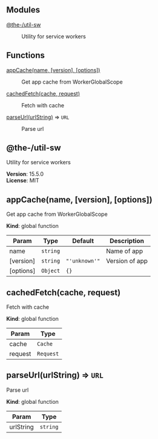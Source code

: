<!--- Code generated by @the-/script-doc. DO NOT EDIT. -->

## Modules

<dl>
<dt><a href="#module_@the-/util-sw">@the-/util-sw</a></dt>
<dd><p>Utility for service workers</p>
</dd>
</dl>

## Functions

<dl>
<dt><a href="#appCache">appCache(name, [version], [options])</a></dt>
<dd><p>Get app cache from WorkerGlobalScope</p>
</dd>
<dt><a href="#cachedFetch">cachedFetch(cache, request)</a></dt>
<dd><p>Fetch with cache</p>
</dd>
<dt><a href="#parseUrl">parseUrl(urlString)</a> ⇒ <code>URL</code></dt>
<dd><p>Parse url</p>
</dd>
</dl>

<a name="module_@the-/util-sw"></a>

## @the-/util-sw
Utility for service workers

**Version**: 15.5.0  
**License**: MIT  
<a name="appCache"></a>

## appCache(name, [version], [options])
Get app cache from WorkerGlobalScope

**Kind**: global function  

| Param | Type | Default | Description |
| --- | --- | --- | --- |
| name | <code>string</code> |  | Name of app |
| [version] | <code>string</code> | <code>&quot;&#x27;unknown&#x27;&quot;</code> | Version of app |
| [options] | <code>Object</code> | <code>{}</code> |  |

<a name="cachedFetch"></a>

## cachedFetch(cache, request)
Fetch with cache

**Kind**: global function  

| Param | Type |
| --- | --- |
| cache | <code>Cache</code> | 
| request | <code>Request</code> | 

<a name="parseUrl"></a>

## parseUrl(urlString) ⇒ <code>URL</code>
Parse url

**Kind**: global function  

| Param | Type |
| --- | --- |
| urlString | <code>string</code> | 

